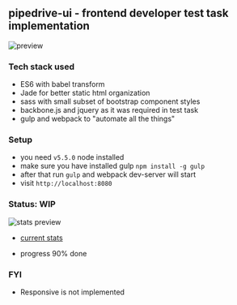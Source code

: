 ## pipedrive-ui - frontend developer test task implementation

![preview](https://d1ro8r1rbfn3jf.cloudfront.net/ms_53232/HlS6kf0WAt27McHxiIwlHhY0srB8lr/Pipedrive%2B2016-03-07%2B22-36-41.png?Expires=1457469409&Signature=jw9vhbm4aCwrb3Hh40V3usutGExrQxOzgJVe~6hHpKUg9tupbeZFp0sgllvHNtRrnV3BzAbMH6Sq~~TXkp0wnm-LclcJJFR9pNSzLcRKswrvGqiiCQNjUEhjOCVnO~nJw~-jcaheiIJvwN3X5cQ1EYxg6ih5kvMpCwoFNpR7JDwMBquzfq~gZ6LPYlThi7y1psPaoTbOxgWaDczsurM-CWN14rZPMPZzatNghDB7LTqy9CH5kr34fgymiyyGUVpLcUlvX0vF8mpOEgcRzQl1yZJT2PTsbegS8fjjdg0g41x~k6fMpXrSoFYRI4-K1X~uML-Omvzbp~zbdhBhoVhBzg__&Key-Pair-Id=APKAJHEJJBIZWFB73RSA)

### Tech stack used

* ES6 with babel transform
* Jade for better static html organization
* sass with small subset of bootstrap component styles
* backbone.js and jquery as it was required in test task
* gulp and webpack to "automate all the things"

### Setup

* you need `v5.5.0` node installed
* make sure you have installed gulp `npm install -g gulp`
* after that run `gulp` and webpack dev-server will start
* visit `http://localhost:8080`

### Status: WIP
![stats preview](https://d1ro8r1rbfn3jf.cloudfront.net/ms_53232/ocvdQFpon69S2LLNFOYJz4WG1mSMg5/pipedrive-ui%2B%25C2%25B7%2BWakaTime%2B2016-03-07%2B22-40-01.png?Expires=1457469608&Signature=mYt7sT4IFb7Lb7ae6ok9xnmjq4wIlMRBieeqHduWrIU8CkzyjOnoaXS6ghMvuD-UjbblhrfXgkzJUL67aaLd1uBXYARVsif3DblwdL11KQGPeYUXg~ywhJLNuI2OSxFfn3Jb3-ostHwxnmn1QVsiaf8EKFFv-Qq9GmR~X7ElUO~4-ZeTpg6xXPpIfwqhSo3f-pij4l4s7eCcjLfuSaSbV~Qk~PeYbg4MTtlAwAKNNUbBQdaM~-Z72pYPsA8~HzHilItOLAxz1aVboTqAGgcPKunV8EcBP3g5t2Zz0AO07PeQhlIV-z5EvIOfJeRY5dWh9vRf4SL0TBrh51O0ltPVVA__&Key-Pair-Id=APKAJHEJJBIZWFB73RSA)

* [current stats](https://wakatime.com/@strangeworks/projects/qdqkvuoaos?start=2016-03-01&end=2016-03-07)

* progress 90% done

### FYI

* Responsive is not implemented
